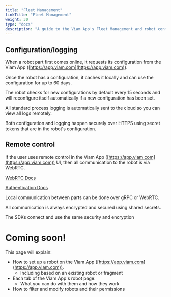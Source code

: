 ```yaml
---
title: "Fleet Management"
linkTitle: "Fleet Management"
weight: 30
type: "docs"
description: "A guide to the Viam App's Fleet Management and robot configuration/control functionality"
---
```


## Configuration/logging
When a robot part first comes online, it requests its configuration from the Viam App ([https://app.viam.com](https://app.viam.com)).

Once the robot has a configuration, it caches it locally and can use the configuration for up to 60 days.

The robot checks for new configurations by default every 15 seconds and will reconfigure itself automatically if a new configuration has been set.

All standard process logging is automatically sent to the cloud so you can view all logs remotely.

Both configuration and logging happen securely over HTTPS using secret tokens that are in the robot's configuration.

## Remote control    

If the user uses remote control in the Viam App ([https://app.viam.com](https://app.viam.com)) UI, then all communication to the robot is via WebRTC.

[WebRTC Docs](https://pkg.go.dev/go.viam.com/utils@v0.0.3/rpc#hdr-Connection)

[Authentication Docs](../../deeper-dive/security)

Local communication between parts can be done over gRPC or WebRTC.

All communication is always encrypted and secured using shared secrets.

The SDKs connect and use the same security and encryption

# Coming soon!
This page will explain:

- How to set up a robot on the Viam App ([https://app.viam.com](https://app.viam.com)).
  - Including based on an existing robot or fragment
- Each tab of the Viam App's robot page:
  - What you can do with them and how they work
- How to filter and modify robots and their permissions
